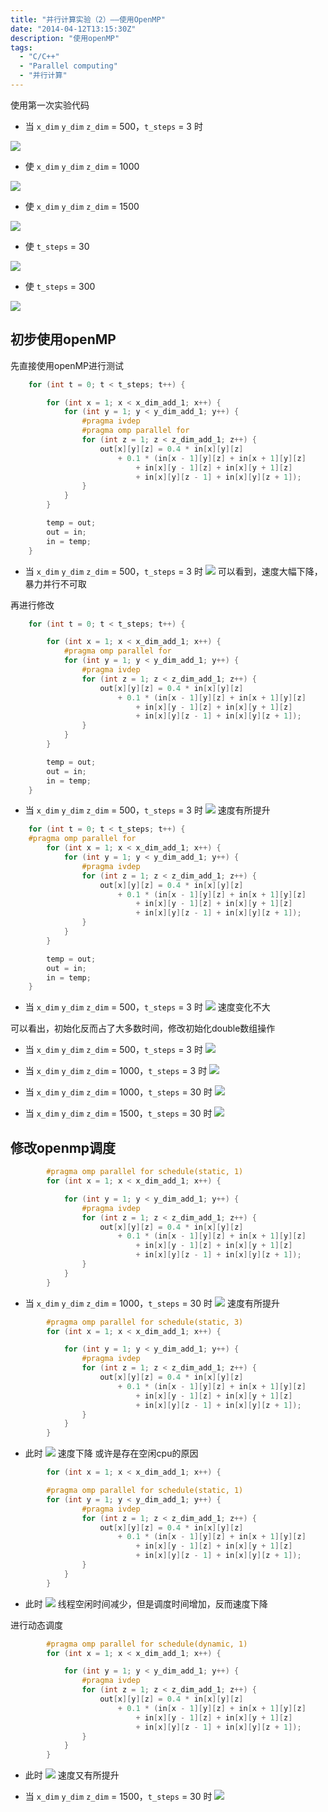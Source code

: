 ```yaml
---
title: "并行计算实验（2）——使用OpenMP"
date: "2014-04-12T13:15:30Z"
description: "使用openMP"
tags: 
  - "C/C++"
  - "Parallel computing"
  - "并行计算"
---
```


使用第一次实验代码

* 当 `x_dim` `y_dim` `z_dim` = 500，`t_steps` = 3 时

![](img/3.png)

* 使 `x_dim` `y_dim` `z_dim` = 1000 

![](img/5.png)

* 使 `x_dim` `y_dim` `z_dim` = 1500 

![](img/6.png)

* 使 `t_steps` = 30

![](img/7.png)


* 使 `t_steps` = 300

![](img/8.png)

## 初步使用openMP
先直接使用openMP进行测试

```cpp
	for (int t = 0; t < t_steps; t++) {

		for (int x = 1; x < x_dim_add_1; x++) {
			for (int y = 1; y < y_dim_add_1; y++) {
				#pragma ivdep
				#pragma omp parallel for
				for (int z = 1; z < z_dim_add_1; z++) {
					out[x][y][z] = 0.4 * in[x][y][z]
						+ 0.1 * (in[x - 1][y][z] + in[x + 1][y][z]
							+ in[x][y - 1][z] + in[x][y + 1][z]
							+ in[x][y][z - 1] + in[x][y][z + 1]);
				}
			}
		}

		temp = out;
		out = in;
		in = temp;
	}
```

* 当 `x_dim` `y_dim` `z_dim` = 500，`t_steps` = 3 时
  ![](img/2-1.png)
  可以看到，速度大幅下降，暴力并行不可取
  
再进行修改
```cpp
	for (int t = 0; t < t_steps; t++) {

		for (int x = 1; x < x_dim_add_1; x++) {
			#pragma omp parallel for
			for (int y = 1; y < y_dim_add_1; y++) {
				#pragma ivdep
				for (int z = 1; z < z_dim_add_1; z++) {
					out[x][y][z] = 0.4 * in[x][y][z]
						+ 0.1 * (in[x - 1][y][z] + in[x + 1][y][z]
							+ in[x][y - 1][z] + in[x][y + 1][z]
							+ in[x][y][z - 1] + in[x][y][z + 1]);
				}
			}
		}

		temp = out;
		out = in;
		in = temp;
	}
```
* 当 `x_dim` `y_dim` `z_dim` = 500，`t_steps` = 3 时
  ![](img/2-2.png)
  速度有所提升  



```cpp
	for (int t = 0; t < t_steps; t++) {
	#pragma omp parallel for
		for (int x = 1; x < x_dim_add_1; x++) {
			for (int y = 1; y < y_dim_add_1; y++) {
				#pragma ivdep
				for (int z = 1; z < z_dim_add_1; z++) {
					out[x][y][z] = 0.4 * in[x][y][z]
						+ 0.1 * (in[x - 1][y][z] + in[x + 1][y][z]
							+ in[x][y - 1][z] + in[x][y + 1][z]
							+ in[x][y][z - 1] + in[x][y][z + 1]);
				}
			}
		}

		temp = out;
		out = in;
		in = temp;
	}
```

* 当 `x_dim` `y_dim` `z_dim` = 500，`t_steps` = 3 时
  ![](img/2-3.png)
  速度变化不大

可以看出，初始化反而占了大多数时间，修改初始化double数组操作
* 当 `x_dim` `y_dim` `z_dim` = 500，`t_steps` = 3 时
  ![](img/2-4.png)

* 当 `x_dim` `y_dim` `z_dim` = 1000，`t_steps` = 3 时
  ![](img/2-5.png)
* 当 `x_dim` `y_dim` `z_dim` = 1000，`t_steps` = 30 时
  ![](img/2-6.png)
* 当 `x_dim` `y_dim` `z_dim` = 1500，`t_steps` = 30 时
  ![](img/2-7.png)

## 修改openmp调度

```cpp
		#pragma omp parallel for schedule(static, 1)
		for (int x = 1; x < x_dim_add_1; x++) {	

			for (int y = 1; y < y_dim_add_1; y++) {
				#pragma ivdep
				for (int z = 1; z < z_dim_add_1; z++) {
					out[x][y][z] = 0.4 * in[x][y][z]
						+ 0.1 * (in[x - 1][y][z] + in[x + 1][y][z]
							+ in[x][y - 1][z] + in[x][y + 1][z]
							+ in[x][y][z - 1] + in[x][y][z + 1]);
				}
			}
		}
```
* 当 `x_dim` `y_dim` `z_dim` = 1000，`t_steps` = 30 时
  ![](img/2-8.png)
  速度有所提升


```cpp
		#pragma omp parallel for schedule(static, 3)
		for (int x = 1; x < x_dim_add_1; x++) {	

			for (int y = 1; y < y_dim_add_1; y++) {
				#pragma ivdep
				for (int z = 1; z < z_dim_add_1; z++) {
					out[x][y][z] = 0.4 * in[x][y][z]
						+ 0.1 * (in[x - 1][y][z] + in[x + 1][y][z]
							+ in[x][y - 1][z] + in[x][y + 1][z]
							+ in[x][y][z - 1] + in[x][y][z + 1]);
				}
			}
		}
```
* 此时
  ![](img/2-9.png)
  速度下降
  或许是存在空闲cpu的原因

```cpp
		for (int x = 1; x < x_dim_add_1; x++) {	

		#pragma omp parallel for schedule(static, 1)			
		for (int y = 1; y < y_dim_add_1; y++) {
				#pragma ivdep
				for (int z = 1; z < z_dim_add_1; z++) {
					out[x][y][z] = 0.4 * in[x][y][z]
						+ 0.1 * (in[x - 1][y][z] + in[x + 1][y][z]
							+ in[x][y - 1][z] + in[x][y + 1][z]
							+ in[x][y][z - 1] + in[x][y][z + 1]);
				}
			}
		}
```
* 此时
  ![](img/2-10.png)
  线程空闲时间减少，但是调度时间增加，反而速度下降

进行动态调度
```cpp
		#pragma omp parallel for schedule(dynamic, 1)
		for (int x = 1; x < x_dim_add_1; x++) {	

			for (int y = 1; y < y_dim_add_1; y++) {
				#pragma ivdep
				for (int z = 1; z < z_dim_add_1; z++) {
					out[x][y][z] = 0.4 * in[x][y][z]
						+ 0.1 * (in[x - 1][y][z] + in[x + 1][y][z]
							+ in[x][y - 1][z] + in[x][y + 1][z]
							+ in[x][y][z - 1] + in[x][y][z + 1]);
				}
			}
		}
```
* 此时
  ![](img/2-11.png)
  速度又有所提升

* 当 `x_dim` `y_dim` `z_dim` = 1500，`t_steps` = 30 时
  ![](img/2-12.png)
